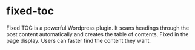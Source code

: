 # fixed-toc
Fixed TOC is a powerful Wordpress plugin. It scans headings through the post content automatically and creates the table of contents, Fixed in the page display. Users can faster find the content they want.

